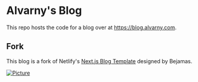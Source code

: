 # Alvarny's Blog

This repo hosts the code for a blog over at <a href="https://blog.alvarny.com" target="_blank">https://blog.alvarny.com</a>.

## Fork

This blog is a fork of Netlify's [Next.js Blog Template](https://github.com/netlify-templates/nextjs-blog-theme) designed by Bejamas.

[![Picture](https://user-images.githubusercontent.com/43764894/223762618-62742b4e-9424-44a7-8e85-9f7e4e19db54.png)](https://github.com/netlify-templates/nextjs-blog-theme)
